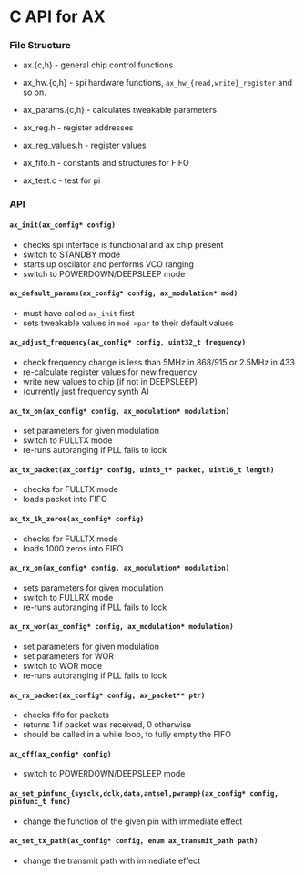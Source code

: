# C API for AX

### File Structure

* ax.{c,h} - general chip control functions
* ax_hw.{c,h} - spi hardware functions, `ax_hw_{read,write}_register`
  and so on.
* ax_params.{c,h} - calculates tweakable parameters
* ax_reg.h - register addresses
* ax_reg_values.h - register values
* ax_fifo.h - constants and structures for FIFO

* ax_test.c - test for pi


### API

#### `ax_init(ax_config* config)`

* checks spi interface is functional and ax chip present
* switch to STANDBY mode
* starts up oscilator and performs VCO ranging
* switch to POWERDOWN/DEEPSLEEP mode

#### `ax_default_params(ax_config* config, ax_modulation* mod)`

* must have called `ax_init` first
* sets tweakable values in `mod->par` to their default values

#### `ax_adjust_frequency(ax_config* config, uint32_t frequency)`

* check frequency change is less than 5MHz in 868/915 or 2.5MHz in 433
* re-calculate register values for new frequency
* write new values to chip (if not in DEEPSLEEP)
* (currently just frequency synth A)

#### `ax_tx_on(ax_config* config, ax_modulation* modulation)`

* set parameters for given modulation
* switch to FULLTX mode
* re-runs autoranging if PLL fails to lock

#### `ax_tx_packet(ax_config* config, uint8_t* packet, uint16_t length)`

* checks for FULLTX mode
* loads packet into FIFO

#### `ax_tx_1k_zeros(ax_config* config)`

* checks for FULLTX mode
* loads 1000 zeros into FIFO

#### `ax_rx_on(ax_config* config, ax_modulation* modulation)`

* sets parameters for given modulation
* switch to FULLRX mode
* re-runs autoranging if PLL fails to lock

#### `ax_rx_wor(ax_config* config, ax_modulation* modulation)`

* set parameters for given modulation
* set parameters for WOR
* switch to WOR mode
* re-runs autoranging if PLL fails to lock

#### `ax_rx_packet(ax_config* config, ax_packet** ptr)`

* checks fifo for packets
* returns 1 if packet was received, 0 otherwise
* should be called in a while loop, to fully empty the FIFO

#### `ax_off(ax_config* config)`

* switch to POWERDOWN/DEEPSLEEP mode

#### `ax_set_pinfunc_{sysclk,dclk,data,antsel,pwramp}(ax_config* config, pinfunc_t func)`

* change the function of the given pin with immediate effect

#### `ax_set_tx_path(ax_config* config, enum ax_transmit_path path)`

* change the transmit path with immediate effect
